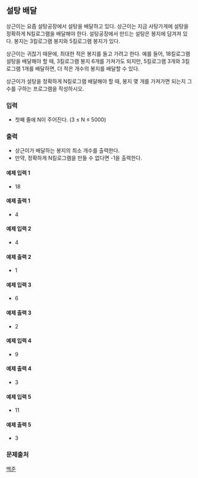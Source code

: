 ## 설탕 배달
상근이는 요즘 설탕공장에서 설탕을 배달하고 있다. 상근이는 지금 사탕가게에 설탕을 정확하게 N킬로그램을 배달해야 한다. 설탕공장에서 만드는 설탕은 봉지에 담겨져 있다. 봉지는 3킬로그램 봉지와 5킬로그램 봉지가 있다.

상근이는 귀찮기 때문에, 최대한 적은 봉지를 들고 가려고 한다. 예를 들어, 18킬로그램 설탕을 배달해야 할 때, 3킬로그램 봉지 6개를 가져가도 되지만, 5킬로그램 3개와 3킬로그램 1개를 배달하면, 더 적은 개수의 봉지를 배달할 수 있다.

상근이가 설탕을 정확하게 N킬로그램 배달해야 할 때, 봉지 몇 개를 가져가면 되는지 그 수를 구하는 프로그램을 작성하시오.

### 입력
- 첫째 줄에 N이 주어진다. (3 ≤ N ≤ 5000)

### 출력
- 상근이가 배달하는 봉지의 최소 개수를 출력한다. 
- 만약, 정확하게 N킬로그램을 만들 수 없다면 -1을 출력한다.

#### 예제 입력 1 
- 18
#### 예제 출력 1 
- 4
#### 예제 입력 2 
- 4
#### 예제 출력 2 
- 1
#### 예제 입력 3 
- 6
#### 예제 출력 3 
- 2
#### 예제 입력 4 
- 9
#### 예제 출력 4 
- 3
#### 예제 입력 5 
- 11
#### 예제 출력 5 
- 3

### 문제출처
[백준](https://www.acmicpc.net/problem/2839)
